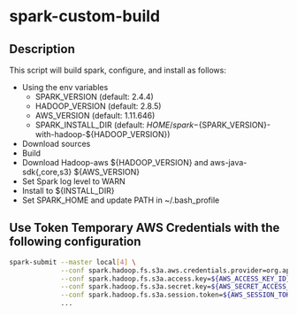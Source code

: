 # spark-custom-build
## Description
This script will build spark, configure, and install as follows:
- Using the env variables 
  * SPARK_VERSION (default: 2.4.4)
  * HADOOP_VERSION (default: 2.8.5)
  * AWS_VERSION (default: 1.11.646)
  * SPARK_INSTALL_DIR (default: $HOME/spark-${SPARK_VERSION}-with-hadoop-${HADOOP_VERSION})
- Download sources
- Build
- Download Hadoop-aws ${HADOOP_VERSION} and aws-java-sdk{,core,s3} ${AWS_VERSION}
- Set Spark log level to WARN
- Install to ${INSTALL_DIR}
- Set SPARK_HOME and update PATH in ~/.bash_profile

## Use Token Temporary AWS Credentials with the following configuration
```bash
spark-submit --master local[4] \
             --conf spark.hadoop.fs.s3a.aws.credentials.provider=org.apache.hadoop.fs.s3a.TemporaryAWSCredentialsProvider \
             --conf spark.hadoop.fs.s3a.access.key=${AWS_ACCESS_KEY_ID} \
             --conf spark.hadoop.fs.s3a.secret.key=${AWS_SECRET_ACCESS_KEY} \
             --conf spark.hadoop.fs.s3a.session.token=${AWS_SESSION_TOKEN} \
             ...
```
